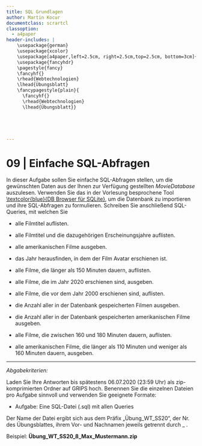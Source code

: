 ```yaml
---
title: SQL Grundlagen
author: Martin Kocur
documentclass: scrartcl
classoption:
  - a4paper
header-includes: |
    \usepackage{german} 
	\usepackage{xcolor}
    \usepackage[a4paper,left=2.5cm, right=2.5cm,top=2.5cm, bottom=3cm]{geometry}
    \usepackage{fancyhdr}
    \pagestyle{fancy}
    \fancyhf{}
    \rhead{Webtechnologien}
    \lhead{Übungsblatt}
    \fancypagestyle{plain}{
      \fancyhf{}
      \rhead{Webtechnologien}
      \lhead{Übungsblatt}}





---
```



# 09 | Einfache SQL-Abfragen

In dieser Aufgabe sollen Sie einfache SQL-Abfragen stellen, um die gewünschten Daten aus der Ihnen zur Verfügung gestellten _MovieDatabase_ auszulesen. Verwenden Sie das in der Vorlesung besprochene Tool  [\textcolor{blue}{DB Browser für SQLite}](https://sqlitebrowser.org/), um die Datenbank zu importieren und ihre SQL-Abfragen zu formulieren. Schreiben Sie anschließend SQL-Queries, mit welchen Sie

- alle Filmtitel auflisten.

- alle Filmtitel und die dazugehörigen Erscheinungsjahre auflisten.
- alle amerikanischen Filme ausgeben.
- das Jahr herausfinden, in dem der Film Avatar erschienen ist.
- alle Filme, die länger als 150 Minuten dauern, auflisten.
- alle Filme, die im Jahr 2020 erschienen sind, ausgeben.
- alle Filme, die vor dem Jahr 2000 erschienen sind, auflisten.
- die Anzahl aller in der Datenbank gespeicherten Filmen ausgeben.
- die Anzahl aller in der Datenbank gespeicherten amerikanischen Filme ausgeben.
- alle Filme, die zwischen 160 und 180 Minuten dauern, auflisten.
- alle amerikanischen Filme, die länger als 110 Minuten und weniger als 160 Minuten dauern, ausgeben.

------

*Abgabekriterien:*

Laden Sie Ihre Antworten bis spätestens 06.07.2020 (23:59 Uhr) als zip-komprimierten Ordner auf GRIPS hoch. Benennen Sie die einzelnen Dateien pro Aufgabe sinnvoll und verwenden Sie geeignete Formate:

- Aufgabe: Eine SQL-Datei (.sql) mit allen Queries


Der Name der Datei ergibt sich aus dem Präfix „Übung_WT_SS20“, der Nr. des Übungsblattes, ihrem Vor- und Nachnamen jeweils getrennt durch _ .

 

Beispiel: **Übung_WT_SS20_8_Max_Mustermann.zip**


